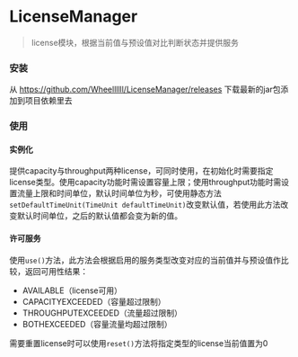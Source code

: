# LicenseManager

> license模块，根据当前值与预设值对比判断状态并提供服务

### 安装
从 https://github.com/Wheellllll/LicenseManager/releases 下载最新的jar包添加到项目依赖里去

### 使用
#### 实例化
提供capacity与throughput两种license，可同时使用，在初始化时需要指定license类型。使用capacity功能时需设置容量上限；使用throughput功能时需设置流量上限和时间单位，默认时间单位为秒，可使用静态方法`setDefaultTimeUnit(TimeUnit defaultTimeUnit)`改变默认值，若使用此方法改变默认时间单位，之后的默认值都会变为新的值。


#### 许可服务
使用`use()`方法，此方法会根据启用的服务类型改变对应的当前值并与预设值作比较，返回可用性结果：
- AVAILABLE（license可用）
- CAPACITYEXCEEDED（容量超过限制）
- THROUGHPUTEXCEEDED（流量超过限制）
- BOTHEXCEEDED（容量流量均超过限制）

需要重置license时可以使用`reset()`方法将指定类型的license当前值置为0
